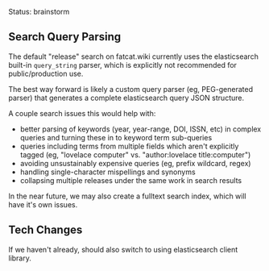 
Status: brainstorm

## Search Query Parsing

The default "release" search on fatcat.wiki currently uses the elasticsearch
built-in `query_string` parser, which is explicitly not recommended for
public/production use.

The best way forward is likely a custom query parser (eg, PEG-generated parser)
that generates a complete elasticsearch query JSON structure.

A couple search issues this would help with:

- better parsing of keywords (year, year-range, DOI, ISSN, etc) in complex
  queries and turning these in to keyword term sub-queries
- queries including terms from multiple fields which aren't explicitly tagged
  (eg, "lovelace computer" vs. "author:lovelace title:computer")
- avoiding unsustainably expensive queries (eg, prefix wildcard, regex)
- handling single-character mispellings and synonyms
- collapsing multiple releases under the same work in search results

In the near future, we may also create a fulltext search index, which will have
it's own issues.

## Tech Changes

If we haven't already, should also switch to using elasticsearch client library.
